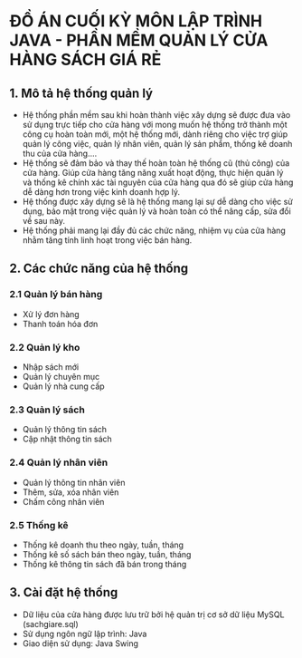 # ĐỒ ÁN CUỐI KỲ MÔN LẬP TRÌNH JAVA - PHẦN MỀM QUẢN LÝ CỬA HÀNG SÁCH GIÁ RẺ

## 1. Mô tả hệ thống quản lý
- Hệ thống phần mềm sau khi hoàn thành việc xây dựng sẽ được đưa vào sử dụng trực tiếp cho cửa hàng với mong muốn hệ thống trở thành một công cụ hoàn toàn mới, một hệ thống mới, dành riêng cho việc trợ giúp quản lý công việc, quản lý nhân viên, quản lý sản phẩm, thống kê doanh thu của cửa hàng….
- Hệ thống sẽ đảm bảo và thay thế hoàn toàn hệ thống cũ (thủ công) của cửa hàng. Giúp cửa hàng tăng năng xuất hoạt động, thực hiện quản lý và thống kê chính xác tài nguyên của cửa hàng qua đó sẽ giúp cửa hàng dễ dàng hơn trong việc kinh doanh hợp lý.
- Hệ thống được xây dựng sẽ là hệ thống mang lại sự dễ dàng cho việc sử dụng, bảo mật trong việc quản lý và hoàn toàn có thể nâng cấp, sửa đổi về sau này.
- Hệ thống phải mang lại đầy đủ các chức năng, nhiệm vụ của cửa hàng nhằm tăng tính linh hoạt trong việc bán hàng.
## 2. Các chức năng của hệ thống
### 2.1 Quản lý bán hàng
  - Xử lý đơn hàng
  - Thanh toán hóa đơn
### 2.2 Quản lý kho
  - Nhập sách mới
  - Quản lý chuyên mục
  - Quản lý nhà cung cấp
### 2.3 Quản lý sách
  - Quản lý thông tin sách
  - Cập nhật thông tin sách
### 2.4 Quản lý nhân viên
  - Quản lý thông tin nhân viên
  - Thêm, sửa, xóa nhân viên
  - Chấm công nhân viên
### 2.5 Thống kê
  - Thống kê doanh thu theo ngày, tuần, tháng
  - Thống kê số sách bán theo ngày, tuần, tháng
  - Thống kê thông tin sách đã bán trong tháng
## 3. Cài đặt hệ thống
-	Dữ liệu của cửa hàng được lưu trữ bởi hệ quản trị cơ sở dữ liệu MySQL (sachgiare.sql)
-	Sử dụng ngôn ngữ lập trình:  Java
-	Giao diện sử dụng: Java Swing
